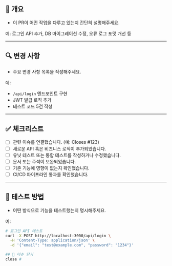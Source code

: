 ## 📌 개요

- 이 PR이 어떤 작업을 다루고 있는지 간단히 설명해주세요.

예: 로그인 API 추가, DB 마이그레이션 수정, 오류 로그 포맷 개선 등

---

## 🔍 변경 사항

- 주요 변경 사항 목록을 작성해주세요.

예:
- `/api/login` 엔드포인트 구현
- JWT 발급 로직 추가
- 테스트 코드 5건 작성

---

## ✅ 체크리스트

- [ ] 관련 이슈를 연결했습니다. (예: Closes #123)
- [ ] 새로운 API 혹은 비즈니스 로직이 추가되었습니다.
- [ ] 유닛 테스트 또는 통합 테스트를 작성하거나 수정했습니다.
- [ ] 문서 또는 주석이 보완되었습니다.
- [ ] 기존 기능에 영향이 없는지 확인했습니다.
- [ ] CI/CD 파이프라인 통과를 확인했습니다.

---

## 🧪 테스트 방법

- 어떤 방식으로 기능을 테스트했는지 명시해주세요.

예:
```bash
# 로그인 API 테스트
curl -X POST http://localhost:3000/api/login \
  -H 'Content-Type: application/json' \
  -d '{"email": "test@example.com", "password": "1234"}'

## 🚪 이슈 닫기
close #